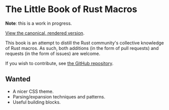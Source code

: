 # The Little Book of Rust Macros

**Note**: this is a work in progress.

[View the canonical, rendered version](https://danielkeep.github.io/tlborm/).

This book is an attempt to distill the Rust community's collective knowledge of Rust macros.  As such, both additions (in the form of pull requests) and requests (in the form of issues) are welcome.

If you wish to contribute, see [the GitHub repository](https://github.com/DanielKeep/tlborm/).

## Wanted

* A nicer CSS theme.
* Parsing/expansion techniques and patterns.
* Useful building blocks.
